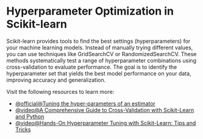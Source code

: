 # Hyperparameter Optimization in Scikit-learn

Scikit-learn provides tools to find the best settings (hyperparameters) for your machine learning models. Instead of manually trying different values, you can use techniques like GridSearchCV or RandomizedSearchCV. These methods systematically test a range of hyperparameter combinations using cross-validation to evaluate performance. The goal is to identify the hyperparameter set that yields the best model performance on your data, improving accuracy and generalization.

Visit the following resources to learn more:

- [@official@Tuning the hyper-parameters of an estimator](https://scikit-learn.org/stable/modules/grid_search.html)
- [@video@A Comprehensive Guide to Cross-Validation with Scikit-Learn and Python](https://www.youtube.com/watch?v=glLNo1ZnmPA)
- [@video@Hands-On Hyperparameter Tuning with Scikit-Learn: Tips and Tricks](https://www.youtube.com/watch?v=LrCylIe0RJM)